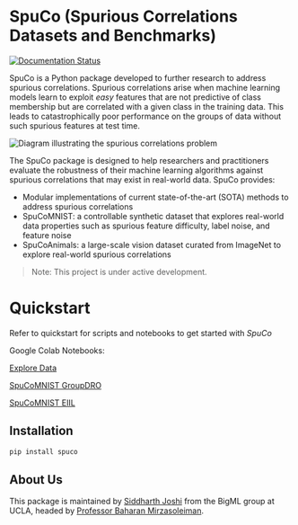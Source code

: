 # SpuCo (Spurious Correlations Datasets and Benchmarks)

[![Documentation Status](https://readthedocs.org/projects/spuco/badge/?version=latest)](https://spuco.readthedocs.io/en/latest/?badge=latest)

SpuCo is a Python package developed to further research to address spurious correlations. Spurious correlations arise when machine learning models learn to exploit *easy* features that are not predictive of class membership but are correlated with a given class in the training data. This leads to catastrophically poor performance on the groups of data without such spurious features at test time.

![Diagram illustrating the spurious correlations problem](intro_fig.png)

The SpuCo package is designed to help researchers and practitioners evaluate the robustness of their machine learning algorithms against spurious correlations that may exist in real-world data. SpuCo provides:

- Modular implementations of current state-of-the-art (SOTA) methods to address spurious correlations
- SpuCoMNIST: a controllable synthetic dataset that explores real-world data properties such as spurious feature difficulty, label noise, and feature noise
- SpuCoAnimals: a large-scale vision dataset curated from ImageNet to explore real-world spurious correlations

> Note: This project is under active development.

# Quickstart

Refer to quickstart for scripts and notebooks to get started with *SpuCo*

Google Colab Notebooks: 

[Explore Data](https://drive.google.com/file/d/1jwZJ27gTh2t9V3rY6Co-oSIeUvCt3php/view?usp=sharing)

[SpuCoMNIST GroupDRO](https://drive.google.com/file/d/1LXAwbkIt4nryI6K6OYhv7zo3LRNmBCW0/view?usp=drive_link)

[SpuCoMNIST EIIL](https://drive.google.com/file/d/1Ut3BCeCV7DFQ2BUF01gqxZwTEJPIh5Cj/view?usp=drive_link)

## Installation

```python
pip install spuco
```

## About Us

This package is maintained by [Siddharth Joshi](https://sjoshi804.github.io/) from the BigML group at UCLA, headed by [Professor Baharan Mirzasoleiman](http://web.cs.ucla.edu/~baharan/group.htm).

